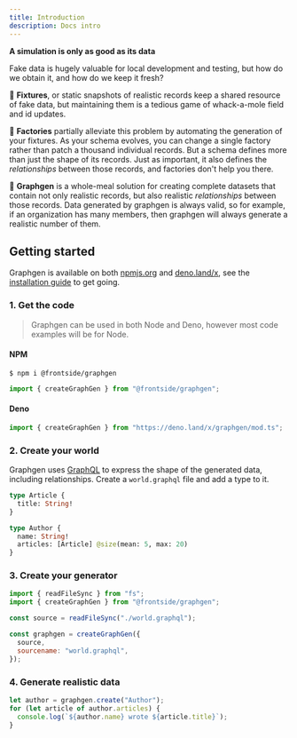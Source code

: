 ```yaml
---
title: Introduction
description: Docs intro
---
```


**A simulation is only as good as its data**

Fake data is hugely valuable for local development and testing, but how do we
obtain it, and how do we keep it fresh?

🤔 **Fixtures**, or static snapshots of realistic records keep a shared resource
of fake data, but maintaining them is a tedious game of whack-a-mole field and
id updates.

🧐 **Factories** partially alleviate this problem by automating the generation of
your fixtures. As your schema evolves, you can change a single factory rather
than patch a thousand individual records. But a schema defines more than just
the shape of its records. Just as important, it also defines the _relationships_
between those records, and factories don't help you there.

🤩 **Graphgen** is a whole-meal solution for creating complete datasets that
contain not only realistic records, but also realistic _relationships_ between
those records. Data generated by graphgen is always valid, so for example, if an
organization has many members, then graphgen will always generate a realistic
number of them.

## Getting started

Graphgen is available on both
[npmjs.org](https://npmjs.org/package/@frontside/graphgen) and
[deno.land/x](https://deno.land/x/graphgen), see the
[installation guide](installation) to get going.

### 1. Get the code

> Graphgen can be used in both Node and Deno, however most code examples will be
> for Node.

#### NPM

```shellsession
$ npm i @frontside/graphgen
```

```typescript
import { createGraphGen } from "@frontside/graphgen";
```

#### Deno

```typescript
import { createGraphGen } from "https://deno.land/x/graphgen/mod.ts";
```

### 2. Create your world

Graphgen uses [GraphQL](https://graphql.org) to express the shape of the
generated data, including relationships. Create a `world.graphql` file and add a
type to it.

```graphql
type Article {
  title: String!
}

type Author {
  name: String!
  articles: [Article] @size(mean: 5, max: 20)
}
```

### 3. Create your generator

```javascript
import { readFileSync } from "fs";
import { createGraphGen } from "@frontside/graphgen";

const source = readFileSync("./world.graphql");

const graphgen = createGraphGen({
  source,
  sourcename: "world.graphql",
});
```

### 4. Generate realistic data

```javascript
let author = graphgen.create("Author");
for (let article of author.articles) {
  console.log(`${author.name} wrote ${article.title}`);
}
```
